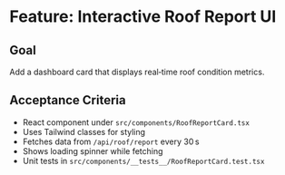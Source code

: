 # Feature: Interactive Roof Report UI

## Goal
Add a dashboard card that displays real‑time roof condition metrics.

## Acceptance Criteria
- React component under `src/components/RoofReportCard.tsx`
- Uses Tailwind classes for styling
- Fetches data from `/api/roof/report` every 30 s
- Shows loading spinner while fetching
- Unit tests in `src/components/__tests__/RoofReportCard.test.tsx`
